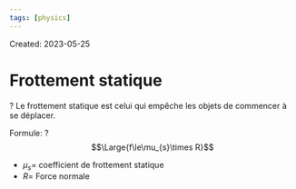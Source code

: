 ```yaml
---
tags: [physics] 
---
```

Created: 2023-05-25

# Frottement statique
?
Le frottement statique est celui qui empêche les objets de commencer à se déplacer.
<!--SR:!2024-03-11,141,190-->

Formule:
?
$$\Large{f\le\mu_{s}\times R}$$
- $\mu_{s}=$ coefficient de frottement statique 
- $R=$ Force normale
<!--SR:!2024-01-05,122,224-->